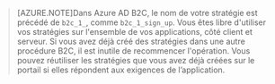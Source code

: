 > [AZURE.NOTE]Dans Azure AD B2C, le nom de votre stratégie est précédé de `b2c_1_`, comme `b2c_1_sign_up`. Vous êtes libre d'utiliser vos stratégies sur l'ensemble de vos applications, côté client et serveur. Si vous avez déjà créé des stratégies dans une autre procédure B2C, il est inutile de recommencer l'opération. Vous pouvez réutiliser les stratégies que vous avez déjà créées sur le portail si elles répondent aux exigences de l’application.

<!---HONumber=Oct15_HO3-->